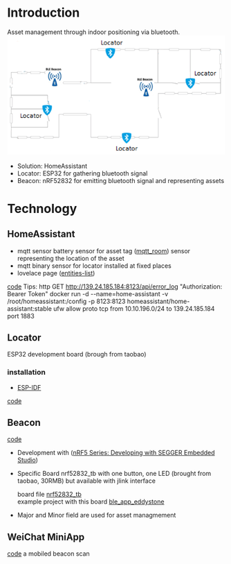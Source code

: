 
# Introduction

Asset management through indoor positioning via bluetooth. 
![Schema](./schema.PNG)
 - Solution: HomeAssistant
 - Locator: ESP32 for gathering bluetooth signal
 - Beacon: nRF52832 for emitting bluetooth signal and representing assets 

# Technology


## HomeAssistant
 - mqtt sensor 
   battery sensor for asset tag
   ([mqtt_room](https://www.home-assistant.io/integrations/mqtt_room/)) sensor representing the location of the asset  
 - mqtt binary sensor for locator installed at fixed places 
 - lovelace page 
    ([entities-list](https://github.com/thomasloven/lovelace-auto-entities))

[code](./HomeAssitant)
Tips:
http GET http://139.24.185.184:8123/api/error_log  "Authorization: Bearer Token"
docker run -d --name=home-assistant -v /root/homeassistant:/config -p 8123:8123 homeassistant/home-assistant:stable
ufw allow proto tcp from 10.10.196.0/24 to 139.24.185.184 port 1883

## Locator
ESP32 development board (brough from taobao)
### installation
 - [ESP-IDF](https://docs.espressif.com/projects/esp-idf/zh_CN/stable/search.html) 

[code](./locator)

## Beacon 
[code](./nRF5_SDK_xxx)
- Development with ([nRF5 Series: Developing with SEGGER Embedded Studio](https://infocenter.nordicsemi.com/topic/ug_gsg_ses/UG/gsg/install_toolchain.html))  

- Specific Board nrf52832_tb with one button, one LED (brought from taobao, 30RMB) but available with jlink interface  

    board file [nrf52832_tb](./nRF5_SDK_xxx/components/boards/nrf52832_tb.h)  
    example project with this board [ble_app_eddystone](./nRF5_SDK_xxx/examples/ble_peripheral/ble_app_eddystone/nrf52832_tb/s132/ses/ble_app_eddystone_nrf52832_tb_s132.emProject)

- Major and Minor field are used for asset managmement  


## WeiChat MiniApp
[code](./eddystone)
a mobiled beacon scan